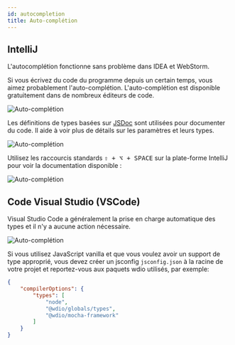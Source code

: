 ```yaml
---
id: autocompletion
title: Auto-complétion
---
```


## IntelliJ

L'autocomplétion fonctionne sans problème dans IDEA et WebStorm.

Si vous écrivez du code du programme depuis un certain temps, vous aimez probablement l'auto-complétion. L'auto-complétion est disponible gratuitement dans de nombreux éditeurs de code.

![Auto-complétion](/img/autocompletion/0.png)

Les définitions de types basées sur [JSDoc](http://usejsdoc.org/) sont utilisées pour documenter du code. Il aide à voir plus de détails sur les paramètres et leurs types.

![Auto-complétion](/img/autocompletion/1.png)

Utilisez les raccourcis standards <kbd>⇧ + ⌥ + SPACE</kbd> sur la plate-forme IntelliJ pour voir la documentation disponible :

![Auto-complétion](/img/autocompletion/2.png)

## Code Visual Studio (VSCode)

Visual Studio Code a généralement la prise en charge automatique des types et il n'y a aucune action nécessaire.

![Auto-complétion](/img/autocompletion/14.png)

Si vous utilisez JavaScript vanilla et que vous voulez avoir un support de type approprié, vous devez créer un jsconfig `jsconfig.json` à la racine de votre projet et reportez-vous aux paquets wdio utilisés, par exemple:

```json title="jsconfig.json"
{
    "compilerOptions": {
        "types": [
            "node",
            "@wdio/globals/types",
            "@wdio/mocha-framework"
        ]
    }
}
```
